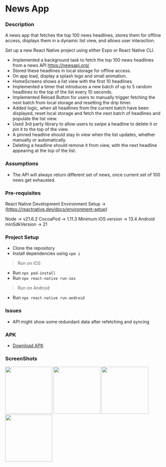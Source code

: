 # News App

### Description

A news app that fetches the top 100 news headlines, stores them for offline access, displays them in a dynamic list view, and allows user interaction.

Set up a new React Native project using either Expo or React Native CLI.

- Implemented a background task to fetch the top 100 news headlines from a news API
  https://newsapi.org/
- Stored these headlines in local storage for offline access.
- On app load, display a splash logo and small animation.
- HomeScreens shows a list view with the first 10 headlines.
- Implemented a timer that introduces a new batch of up to 5 random headlines to the top of the list every 10 seconds.
- Implemented Reload Button for users to manually trigger fetching the next batch from local storage and resetting the drip timer.
- Added logic, when all headlines from the current batch have been displayed, reset local storage and fetch the next batch of headlines and populate the list view.
- Used 3rd party library to allow users to swipe a headline to delete it or pin it to the top of the view.
- A pinned headline should stay in view when the list updates, whether manually or automatically.
- Deleting a headline should remove it from view, with the next headline appearing at the top of the list.

### Assumptions

- The API will always return different set of news, once current set of 100 news get exhausted.

### Pre-requisites

React Native Development Environment Setup -> (https://reactnative.dev/docs/environment-setup)

Node -> v21.6.2
CocoaPod -> 1.11.3
Minimum iOS version -> 13.4
Android minSdkVersion -> 21

### Project Setup

- Clone the repository
- Install dependencies using `npm i`

> Run on iOS

- Run `npx pod-install`
- Run `npx react-native run-ios`

> Run on Android

- Run `npx react-native run-android`

### Issues

- API might show some redundant data after refetching and syncing

### APK

- [Download APK](https://drive.google.com/file/d/17wMwHeAS7T_h-uvxNxudGFAQrA7QiIAV/view?usp=sharing)

### ScreenShots
<img src="https://github.com/AdiAditya0/news-app/assets/31439875/ece3c26f-b23d-4e69-92e6-b1d983514bdb" width="150" />
<img src="https://github.com/AdiAditya0/news-app/assets/31439875/7e9614ce-3434-4000-a05d-89cb91c165e2" width="150" />
<img src="https://github.com/AdiAditya0/news-app/assets/31439875/46e3d1fc-028b-49a6-8f67-bb843bc09318" width="150" />
<img src="https://github.com/AdiAditya0/news-app/assets/31439875/7f65ff84-b06b-49a1-9129-fbbd3f6d8ab6" width="150" />
